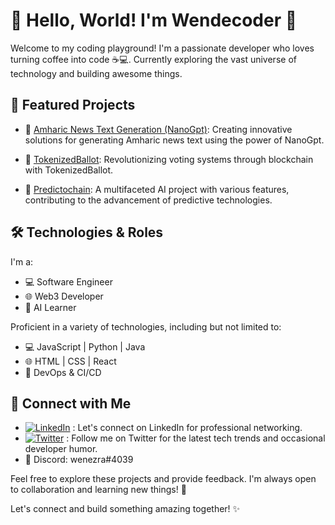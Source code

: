 # 👋 Hello, World! I'm Wendecoder 🚀

Welcome to my coding playground! I'm a passionate developer who loves turning coffee into code ☕💻. Currently exploring the vast universe of technology and building awesome things.

## 🚀 Featured Projects
- 🔗 [Amharic News Text Generation (NanoGpt)](https://github.com/wendecoder/NanoGptTrainedOnAmharicNewsCorpus): Creating innovative solutions for generating Amharic news text using the power of NanoGpt.

- 🔗 [TokenizedBallot](https://github.com/wendecoder/TokenizedBallot): Revolutionizing voting systems through blockchain with TokenizedBallot.

- 🔗 [Predictochain](https://github.com/wendecoder/IcogProject): A multifaceted AI project with various features, contributing to the advancement of predictive technologies.

## 🛠️ Technologies & Roles
I'm a:
- 💻 Software Engineer
- 🌐 Web3 Developer
- 🤖 AI Learner

Proficient in a variety of technologies, including but not limited to:
- 💻 JavaScript | Python | Java
- 🌐 HTML | CSS | React
- 🚀 DevOps & CI/CD

## 🔗 Connect with Me
- [![LinkedIn](https://img.shields.io/badge/LinkedIn-Connect-blue)](https://www.linkedin.com/in/wendwossen-dufera) : Let's connect on LinkedIn for professional networking.
- [![Twitter](https://img.shields.io/badge/Twitter-Follow-blue)](https://twitter.com/wende_dufera) : Follow me on Twitter for the latest tech trends and occasional developer humor.
- 💬 Discord: wenezra#4039

Feel free to explore these projects and provide feedback. I'm always open to collaboration and learning new things! 🌈

Let's connect and build something amazing together! ✨
